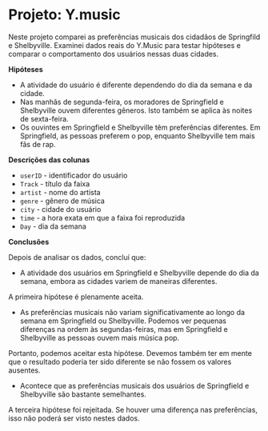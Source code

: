 # Projeto: Y.music

Neste projeto comparei as preferências musicais dos cidadãos de Springfild e Shelbyville. Examinei dados reais do Y.Music para testar hipóteses e comparar o comportamento dos usuários nessas duas cidades.

**Hipóteses**
- A atividade do usuário é diferente dependendo do dia da semana e da cidade.
- Nas manhãs de segunda-feira, os moradores de Springfield e Shelbyville ouvem diferentes gêneros. Isto também se aplica às noites de sexta-feira.
- Os ouvintes em Springfield e Shelbyville têm preferências diferentes. Em Springfield, as pessoas preferem o pop, enquanto Shelbyville tem mais fãs de rap.

**Descrições das colunas**
- `userID` - identificador do usuário
- `Track` - título da faixa
- `artist` - nome do artista
- `genre` - gênero de música
- `city` - cidade do usuário
- `time` - a hora exata em que a faixa foi reproduzida
- `Day` - dia da semana

**Conclusões**

Depois de analisar os dados, concluí que:
- A atividade dos usuários em Springfield e Shelbyville depende do dia da semana, embora as cidades variem de maneiras diferentes.

A primeira hipótese é plenamente aceita.
- As preferências musicais não variam significativamente ao longo da semana em Springfield ou Shelbyville. Podemos ver pequenas diferenças na ordem às segundas-feiras, mas em Springfield e Shelbyville as pessoas ouvem mais música pop.

Portanto, podemos aceitar esta hipótese. Devemos também ter em mente que o resultado poderia ter sido diferente se não fossem os valores ausentes.
- Acontece que as preferências musicais dos usuários de Springfield e Shelbyville são bastante semelhantes.

A terceira hipótese foi rejeitada. Se houver uma diferença nas preferências, isso não poderá ser visto nestes dados.
